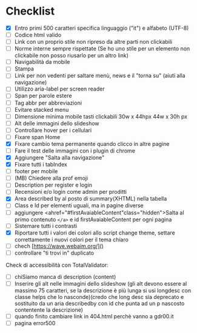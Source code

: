 # Checklist

- [X] Entro primi 500 caratteri specifica linguaggio ("it") e alfabeto (UTF-8)
- [ ] Codice html valido
- [ ] Link con un proprio stile non ripreso da altre parti non clickabili
- [ ] Norme interne sempre rispettate (Se ho uno stile per un elemento non clickabile non posso riusarlo per un altro link)
- [ ] Navigabilità da mobile
- [ ] Stampa
- [ ] Link per non vedenti per saltare menù, news e il "torna su" (aiuti alla navigazione)
- [ ] Utilizzo aria-label per screen reader
- [ ] Span per parole estere
- [ ] Tag abbr per abbreviazioni
- [ ] Evitare stacked menu
- [ ] Dimensione minima mobile tasti clickabili 30w x 44hpx 44w x 30h px
- [ ] Alt delle immagini dello slideshow
- [ ] Controllare hover per i cellulari
- [ ] Fixare span Home
- [X] Fixare cambio tema permanente quando clicco in altre pagine
- [ ] Fare il test delle immagini con i plugin di chrome
- [X] Aggiungere "Salta alla navigazione"
- [X] Fixare tutti i tabIndex
- [ ] footer per mobile
- [ ] (MB) Chiedere alla prof emoji
- [ ] Description per register e login
- [ ] Recensioni e/o login come admin per proditti
- [X] Area described by al posto di summary(XHTML) nella tabella
- [ ] Class e Id per elementi uguali, ma in pagine diverse
- [ ] aggiungere <ahref="#firstAvaiableContent"class="hidden">Salta al primo contenuto `</a>` e id firstAvaiableContent per ogni pagina
- [ ] Sistemare tutti i contrasti
- [X] Riportare tutti i valori dei colori allo script change theme, settare correttamente i nuovi colori per il tema chiaro
- [ ] chech [https://wave.webaim.org/]()
- [ ] controllare "ti trovi in" duplicato

Check di accessibilità con TotalValidator:

- [ ] chiSiamo manca di description (content)
- [ ] Inserire gli alt nelle immagini dello slideshow (gli alt devono essere al massimo 75 caratteri, se la descrizione è più lunga si usi longdesc con classe helps che lo nasconde)(credo che long desc sia deprecato e sostituito da un aria describedby con id che punta ad un p nascosto contentente la descrizione)
- [ ] quando finito cambiare link in 404.html perchè vanno a gdr00.it
- [ ] pagina error500
